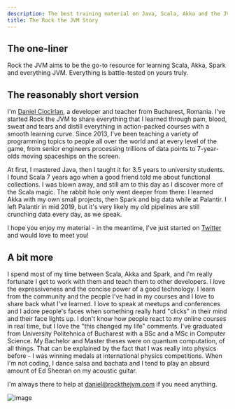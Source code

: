 ```yaml
---
description: The best training material on Java, Scala, Akka and the JVM, on the whole damn web.
title: The Rock the JVM Story
---
```


## The one-liner

Rock the JVM aims to be the go-to resource for learning Scala, Akka, Spark and everything JVM. Everything is battle-tested on yours truly.

## The reasonably short version

I'm [Daniel Ciocîrlan](https://danielciocirlan.com/), a developer and teacher from Bucharest, Romania. I've started Rock the JVM to share everything that I learned through pain, blood, sweat and tears and distill everything in action-packed courses with a smooth learning curve. Since 2013, I've been teaching a variety of programming topics to people all over the world and at every level of the game, from senior engineers processing trillions of data points to 7-year-olds moving spaceships on the screen.

At first, I mastered Java, then I taught it for 3.5 years to university students. I found Scala 7 years ago when a good friend told me about functional collections. I was blown away, and still am to this day as I discover more of the Scala magic. The rabbit hole only went deeper from there: I learned Akka with my own small projects, then Spark and big data while at Palantir. I left Palantir in mid 2019, but it's very likely my old pipelines are still crunching data every day, as we speak.

I hope you enjoy my material - in the meantime, I've just started on [Twitter](https://x.com/rockthejvm) and would love to meet you!

## A bit more

I spend most of my time between Scala, Akka and Spark, and I'm really fortunate I get to work with them and teach them to other developers. I love the expressiveness and the concise power of a good technology. I learn from the community and the people I've had in my courses and I love to share back what I've learned. I love to speak at meetups and conferences and I adore people's faces when something really hard "clicks" in their mind and their face lights up. I don't know how people react to my online courses in real time, but I love the "this changed my life" comments.
I've graduated from University Politehnica of Bucharest with a BSc and a MSc in Computer Science. My Bachelor and Master theses were on quantum computation, of all things. That can be explained by the fact that I was really into physics before - I was winning medals at international physics competitions.
When I'm not coding, I dance salsa and bachata and I tend to play an absurd amount of Ed Sheeran on my acoustic guitar.

I'm always there to help at <daniel@rockthejvm.com> if you need anything.

![image](https://www.filepicker.io/api/file/gM75WemgSJyKxAwDJKRI)
